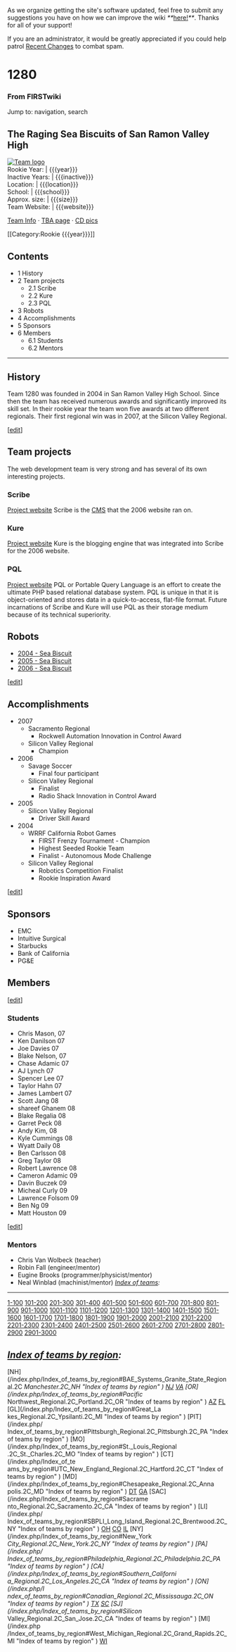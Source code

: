 As we organize getting the site's software updated, feel free to submit any
suggestions you have on how we can improve the wiki
_**_[here!](/index.php/User:Hallry/Suggestions "User:Hallry/Suggestions"
)_**_. Thanks for all of your support!

If you are an administrator, it would be greatly appreciated if you could help
patrol [Recent Changes](/index.php/Special:Recentchanges
"Special:Recentchanges" ) to combat spam.

# 1280

### From FIRSTwiki

Jump to: navigation, search

The Raging Sea Biscuits of San Ramon Valley High  
---  
[![Team
logo](/media/5/59/%281280%29_logo.jpg)](/index.php/Image:%281280%29_logo.jpg
"Team logo" )  
Rookie Year: | {{{year}}}  
Inactive Years: | {{{inactive}}}  
Location: | {{{location}}}  
School: | {{{school}}}  
Approx. size: | {{{size}}}  
Team Website: | {{{website}}}  
  
[Team Info](http://frclinks.appspot.com/t/1280
"http://frclinks.appspot.com/t/1280" ) · [TBA
page](http://www.thebluealliance.com/team/1280
"http://www.thebluealliance.com/team/1280" ) · [CD
pics](http://www.chiefdelphi.com/media/photos/tags/frc1280
"http://www.chiefdelphi.com/media/photos/tags/frc1280" )  
  
[[Category:Rookie {{{year}}}]]

## Contents

  * 1 History
  * 2 Team projects
    * 2.1 Scribe
    * 2.2 Kure
    * 2.3 PQL
  * 3 Robots
  * 4 Accomplishments
  * 5 Sponsors
  * 6 Members
    * 6.1 Students
    * 6.2 Mentors  
---  
  

## History

Team 1280 was founded in 2004 in San Ramon Valley High School. Since then the
team has received numerous awards and significantly improved its skill set. In
their rookie year the team won five awards at two different regionals. Their
first regional win was in 2007, at the Silicon Valley Regional.

[[edit](/index.php?title=1280&action=edit&section=2 "Edit section: Team
projects" )]

## Team projects

The web development team is very strong and has several of its own interesting
projects.


### Scribe

[Project website](http://scribe.sourceforge.net
"http://scribe.sourceforge.net" ) Scribe is the
[CMS](/index.php?title=CMS&action=edit "CMS" ) that the 2006 website ran on.


### Kure

[Project website](http://kure.thespinn.com "http://kure.thespinn.com" ) Kure
is the blogging engine that was integrated into Scribe for the 2006 website.


### PQL

[Project website](http://pql.thespinn.com "http://pql.thespinn.com" ) PQL or
Portable Query Language is an effort to create the ultimate PHP based
relational database system. PQL is unique in that it is object-oriented and
stores data in a quick-to-access, flat-file format. Future incarnations of
Scribe and Kure will use PQL as their storage medium because of its technical
superiority.


## Robots

  * [2004 - Sea Biscuit](/index.php?title=Sea_Biscuit_%281280%29&action=edit "Sea Biscuit \(1280\)" )
  * [2005 - Sea Biscuit](/index.php?title=Sea_Biscuit_%281280%29&action=edit "Sea Biscuit \(1280\)" )
  * [2006 - Sea Biscuit](/index.php?title=Sea_Biscuit_%281280%29&action=edit "Sea Biscuit \(1280\)" )

[[edit](/index.php?title=1280&action=edit&section=7 "Edit section:
Accomplishments" )]

## Accomplishments

  * 2007 
    * Sacramento Regional 
      * Rockwell Automation Innovation in Control Award 
    * Silicon Valley Regional 
      * Champion 
  * 2006 
    * Savage Soccer 
      * Final four participant 
    * Silicon Valley Regional 
      * Finalist 
      * Radio Shack Innovation in Control Award 
  * 2005 
    * Silicon Valley Regional 
      * Driver Skill Award 
  * 2004 
    * WRRF California Robot Games 
      * FIRST Frenzy Tournament - Champion 
      * Highest Seeded Rookie Team 
      * Finalist - Autonomous Mode Challenge 
    * Silicon Valley Regional 
      * Robotics Competition Finalist 
      * Rookie Inspiration Award 

[[edit](/index.php?title=1280&action=edit&section=8 "Edit section: Sponsors"
)]

## Sponsors

  * EMC 
  * Intuitive Surgical 
  * Starbucks 
  * Bank of California 
  * PG&amp;E 


## Members

[[edit](/index.php?title=1280&action=edit&section=10 "Edit section: Students"
)]

### Students

  * Chris Mason, 07 
  * Ken Danilson 07 
  * Joe Davies 07 
  * Blake Nelson, 07 
  * Chase Adamic 07 
  * AJ Lynch 07 
  * Spencer Lee 07 
  * Taylor Hahn 07 
  * James Lambert 07 
  * Scott Jang 08 
  * shareef Ghanem 08 
  * Blake Regalia 08 
  * Garret Peck 08 
  * Andy Kim, 08 
  * Kyle Cummings 08 
  * Wyatt Daily 08 
  * Ben Carlsson 08 
  * Greg Taylor 08 
  * Robert Lawrence 08 
  * Cameron Adamic 09 
  * Davin Buczek 09 
  * Micheal Curly 09 
  * Lawrence Folsom 09 
  * Ben Ng 09 
  * Matt Houston 09 

[[edit](/index.php?title=1280&action=edit&section=11 "Edit section: Mentors"
)]

### Mentors

  * Chris Van Wolbeck (teacher) 
  * Robin Fall (engineer/mentor) 
  * Eugine Brooks (programmer/physicist/mentor) 
  * Neal Winblad (machinist/mentor) 
_[Index of teams](/index.php/Index_of_teams "Index of teams" ):_  
---  
  
[1-100](/index.php/Index_of_teams#1-100 "Index of teams" )
[101-200](/index.php/Index_of_teams#101-200 "Index of teams" )
[201-300](/index.php/Index_of_teams#201-300 "Index of teams" )
[301-400](/index.php/Index_of_teams#301-400 "Index of teams" )
[401-500](/index.php/Index_of_teams#401-500 "Index of teams" )
[501-600](/index.php/Index_of_teams#501-600 "Index of teams" )
[601-700](/index.php/Index_of_teams#601-700 "Index of teams" )
[701-800](/index.php/Index_of_teams#701-800 "Index of teams" )
[801-900](/index.php/Index_of_teams#801-900 "Index of teams" )
[901-1000](/index.php/Index_of_teams#901-1000 "Index of teams" )
[1001-1100](/index.php/Index_of_teams#1001-1100 "Index of teams" )
[1101-1200](/index.php/Index_of_teams#1101-1200 "Index of teams" )
[1201-1300](/index.php/Index_of_teams#1201-1300 "Index of teams" )
[1301-1400](/index.php/Index_of_teams#1301-1400 "Index of teams" )
[1401-1500](/index.php/Index_of_teams#1401-1500 "Index of teams" )
[1501-1600](/index.php/Index_of_teams#1501-1600 "Index of teams" )
[1601-1700](/index.php/Index_of_teams#1601-1700 "Index of teams" )
[1701-1800](/index.php/Index_of_teams#1701-1800 "Index of teams" )
[1801-1900](/index.php/Index_of_teams#1801-1900 "Index of teams" )
[1901-2000](/index.php/Index_of_teams#1901-2000 "Index of teams" )
[2001-2100](/index.php/Index_of_teams#2001-2100 "Index of teams" )
[2101-2200](/index.php/Index_of_teams#2101-2200 "Index of teams" )
[2201-2300](/index.php/Index_of_teams#2201-2300 "Index of teams" )
[2301-2400](/index.php/Index_of_teams#2301-2400 "Index of teams" )
[2401-2500](/index.php/Index_of_teams#2401-2500 "Index of teams" )
[2501-2600](/index.php/Index_of_teams#2501-2600 "Index of teams" )
[2601-2700](/index.php/Index_of_teams#2601-2700 "Index of teams" )
[2701-2800](/index.php/Index_of_teams#2701-2800 "Index of teams" )
[2801-2900](/index.php/Index_of_teams#2801-2900 "Index of teams" )
[2901-3000](/index.php/Index_of_teams#2901-3000 "Index of teams" )  
  
_[Index of teams by region](/index.php/Index_of_teams_by_region "Index of
teams by region" ):_  
---  
  
[NH](/index.php/Index_of_teams_by_region#BAE_Systems_Granite_State_Regional.2C
_Manchester.2C_NH "Index of teams by region" )
[NJ](/index.php/Index_of_teams_by_region#New_Jersey_Regional.2C_Trenton.2C_NJ
"Index of teams by region" )
[VA](/index.php/Index_of_teams_by_region#NASA.2FVCU_Regional.2C_Richmond.2C_VA
"Index of teams by region" ) [OR](/index.php/Index_of_teams_by_region#Pacific_
Northwest_Regional.2C_Portland.2C_OR "Index of teams by region" )
[AZ](/index.php/Index_of_teams_by_region#Arizona_Regional.2C_Phoenix.2C_AZ
"Index of teams by region" )
[FL](/index.php/Index_of_teams_by_region#Florida_Regional.2C_Orlando.2C_FL
"Index of teams by region" ) [GL](/index.php/Index_of_teams_by_region#Great_La
kes_Regional.2C_Ypsilanti.2C_MI "Index of teams by region" ) [PIT](/index.php/
Index_of_teams_by_region#Pittsburgh_Regional.2C_Pittsburgh.2C_PA "Index of
teams by region" ) [MO](/index.php/Index_of_teams_by_region#St._Louis_Regional
.2C_St._Charles.2C_MO "Index of teams by region" ) [CT](/index.php/Index_of_te
ams_by_region#UTC_New_England_Regional.2C_Hartford.2C_CT "Index of teams by
region" ) [MD](/index.php/Index_of_teams_by_region#Chesapeake_Regional.2C_Anna
polis.2C_MD "Index of teams by region" )
[DT](/index.php/Index_of_teams_by_region#Detroit_Regional.2C_Detroit.2C_MI
"Index of teams by region" )
[GA](/index.php/Index_of_teams_by_region#Peachtree_Regional.2C_Duluth.2C_GA
"Index of teams by region" ) [SAC](/index.php/Index_of_teams_by_region#Sacrame
nto_Regional.2C_Sacramento.2C_CA "Index of teams by region" ) [LI](/index.php/
Index_of_teams_by_region#SBPLI_Long_Island_Regional.2C_Brentwood.2C_NY "Index
of teams by region" )
[OH](/index.php/Index_of_teams_by_region#Buckeye_Regional.2C_Cleveland.2C_OH
"Index of teams by region" )
[CO](/index.php/Index_of_teams_by_region#Colorado_Regional.2C_Denver.2C_CO
"Index of teams by region" )
[IL](/index.php/Index_of_teams_by_region#Midwest_Regional.2C_Evanston.2C_IL
"Index of teams by region" ) [NY](/index.php/Index_of_teams_by_region#New_York
_City_Regional.2C_New_York.2C_NY "Index of teams by region" ) [PA](/index.php/
Index_of_teams_by_region#Philadelphia_Regional.2C_Philadelphia.2C_PA "Index of
teams by region" ) [CA](/index.php/Index_of_teams_by_region#Southern_Californi
a_Regional.2C_Los_Angeles.2C_CA "Index of teams by region" ) [ON](/index.php/I
ndex_of_teams_by_region#Canadian_Regional.2C_Mississauga.2C_ON "Index of teams
by region" )
[TX](/index.php/Index_of_teams_by_region#Lone_Star_Regional.2C_Houston.2C_TX
"Index of teams by region" )
[SC](/index.php/Index_of_teams_by_region#Palmetto_Regional.2C_Columbia.2C_SC
"Index of teams by region" ) [SJ](/index.php/Index_of_teams_by_region#Silicon_
Valley_Regional.2C_San_Jose.2C_CA "Index of teams by region" ) [MI](/index.php
/Index_of_teams_by_region#West_Michigan_Regional.2C_Grand_Rapids.2C_MI "Index
of teams by region" )
[WI](/index.php/Index_of_teams_by_region#Wisconsin_Regional.2C_Milwaukee.2C_WI
"Index of teams by region" )  
  
